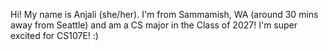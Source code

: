 Hi! My name is Anjali (she/her). I'm from Sammamish, WA (around 30 mins away from Seattle) and am a CS major in the Class of 2027! I'm super excited for CS107E! :)
